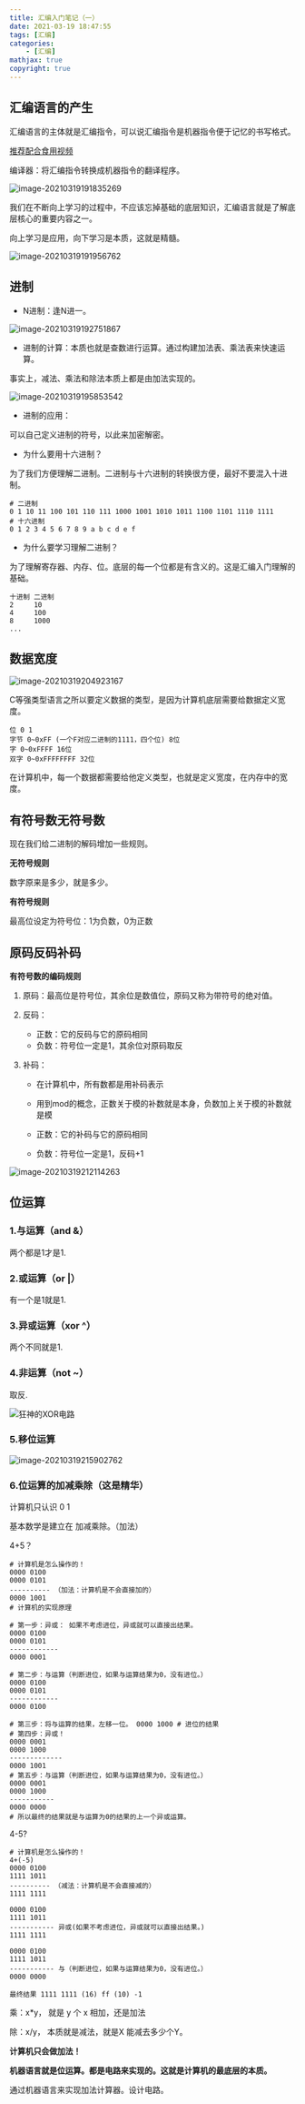 ```yaml
---
title: 汇编入门笔记（一）
date: 2021-03-19 18:47:55
tags: [汇编]
categories: 
	- [汇编]
mathjax: true
copyright: true
---
```


## 汇编语言的产生

汇编语言的主体就是汇编指令，可以说汇编指令是机器指令便于记忆的书写格式。

[推荐配合食用视频](https://www.bilibili.com/video/BV1ni4y1G7B9?p=2)

<!--more-->

编译器：将汇编指令转换成机器指令的翻译程序。

![image-20210319191835269](汇编入门笔记（一）/image-20210319191835269.png)

我们在不断向上学习的过程中，不应该忘掉基础的底层知识，汇编语言就是了解底层核心的重要内容之一。

向上学习是应用，向下学习是本质，这就是精髓。

![image-20210319191956762](汇编入门笔记（一）/image-20210319191956762.png)

## 进制

- N进制：逢N进一。

![image-20210319192751867](汇编入门笔记（一）/image-20210319192751867.png)

- 进制的计算：本质也就是查数进行运算。通过构建加法表、乘法表来快速运算。

事实上，减法、乘法和除法本质上都是由加法实现的。

![image-20210319195853542](汇编入门笔记（一）/image-20210319195853542.png)

- 进制的应用：

可以自己定义进制的符号，以此来加密解密。

- 为什么要用十六进制？

为了我们方便理解二进制。二进制与十六进制的转换很方便，最好不要混入十进制。

```shell
# 二进制
0 1 10 11 100 101 110 111 1000 1001 1010 1011 1100 1101 1110 1111
# 十六进制
0 1 2 3 4 5 6 7 8 9 a b c d e f
```

- 为什么要学习理解二进制？

为了理解寄存器、内存、位。底层的每一个位都是有含义的。这是汇编入门理解的基础。

```shell
十进制 二进制
2     10
4     100
8     1000
...
```



## 数据宽度

![image-20210319204923167](汇编入门笔记（一）/image-20210319204923167.png)

C等强类型语言之所以要定义数据的类型，是因为计算机底层需要给数据定义宽度。

```shell
位 0 1
字节 0~0xFF (一个F对应二进制的1111，四个位) 8位
字 0~0xFFFF 16位
双字 0~0xFFFFFFFF 32位
```

在计算机中，每一个数据都需要给他定义类型，也就是定义宽度，在内存中的宽度。

## 有符号数无符号数

现在我们给二进制的解码增加一些规则。



**无符号规则**

数字原来是多少，就是多少。

**有符号规则**

最高位设定为符号位：1为负数，0为正数

## 原码反码补码

**有符号数的编码规则**

1. 原码：最高位是符号位，其余位是数值位，原码又称为带符号的绝对值。

2. 反码：

   - 正数：它的反码与它的原码相同
   - 负数：符号位一定是1，其余位对原码取反

3. 补码：

   - 在计算机中，所有数都是用补码表示

   - 用到mod的概念，正数关于模的补数就是本身，负数加上关于模的补数就是模

   - 正数：它的补码与它的原码相同

   - 负数：符号位一定是1，反码+1

![image-20210319212114263](汇编入门笔记（一）/image-20210319212114263.png)

## 位运算

### 1.与运算（and &）

两个都是1才是1.

### 2.或运算（or |）

有一个是1就是1.

### 3.异或运算（xor  ^）

两个不同就是1.

### 4.非运算（not ~）

取反.

![狂神的XOR电路](汇编入门笔记（一）/image-20210319215558791.png)

### 5.移位运算

![image-20210319215902762](汇编入门笔记（一）/image-20210319215902762.png)

### 6.位运算的加减乘除（这是精华）

计算机只认识 0 1

基本数学是建立在 加减乘除。（加法）

4+5？

```shell
# 计算机是怎么操作的！
0000 0100
0000 0101
---------- （加法：计算机是不会直接加的）
0000 1001
# 计算机的实现原理

# 第一步：异或： 如果不考虑进位，异或就可以直接出结果。
0000 0100
0000 0101
------------
0000 0001

# 第二步：与运算（判断进位，如果与运算结果为0，没有进位。）
0000 0100
0000 0101
------------
0000 0100

# 第三步：将与运算的结果，左移一位。 0000 1000 # 进位的结果
# 第四步：异或！
0000 0001
0000 1000
-------------
0000 1001
# 第五步：与运算（判断进位，如果与运算结果为0，没有进位。）
0000 0001
0000 1000
-----------
0000 0000
# 所以最终的结果就是与运算为0的结果的上一个异或运算。
```

4-5?

```shell
# 计算机是怎么操作的！
4+(-5)
0000 0100
1111 1011
---------- （减法：计算机是不会直接减的）
1111 1111

0000 0100
1111 1011
----------- 异或(如果不考虑进位，异或就可以直接出结果。)
1111 1111

0000 0100
1111 1011
----------- 与（判断进位，如果与运算结果为0，没有进位。）
0000 0000

最终结果 1111 1111 (16) ff (10) -1
```

乘：x*y， 就是 y 个 x 相加，还是加法

除：x/y， 本质就是减法，就是X 能减去多少个Y。

**计算机只会做加法！**

**机器语言就是位运算。都是电路来实现的。这就是计算机的最底层的本质。**

通过机器语言来实现加法计算器。设计电路。